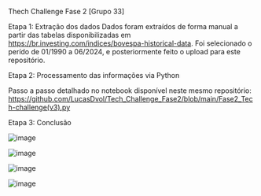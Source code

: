 Thech Challenge Fase 2 [Grupo 33]

Etapa 1: Extração dos dados
Dados foram extraídos de forma manual a partir das tabelas disponibilizadas em https://br.investing.com/indices/bovespa-historical-data. 
Foi selecionado o perído de 01/1990 a 06/2024, e posteriormente feito o upload para este repositório.

Etapa 2: Processamento das informações via Python

Passo a passo detalhado no notebook disponível neste mesmo repositório:
https://github.com/LucasDvol/Tech_Challenge_Fase2/blob/main/Fase2_Tech-challenge(v3).py

Etapa 3: Conclusão

![image](https://github.com/user-attachments/assets/179bbbb3-9d13-4136-9d90-da997eed2dff)


![image](https://github.com/user-attachments/assets/7b29604a-6c48-4228-89ef-ed4b29dd3b2c)


![image](https://github.com/user-attachments/assets/90f0f51a-992c-47c1-afd6-65a4d672be66)



![image](https://github.com/user-attachments/assets/2eedbbe2-da72-4883-8f92-c2e8a1233890)

